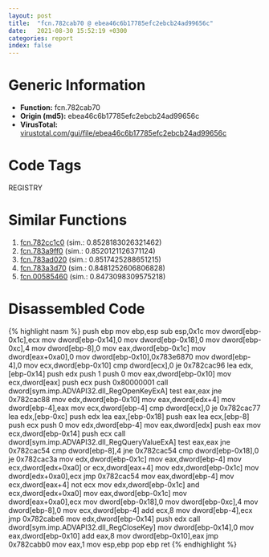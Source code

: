 ```yaml
---
layout: post
title:  "fcn.782cab70 @ ebea46c6b17785efc2ebcb24ad99656c"
date:   2021-08-30 15:52:19 +0300
categories: report
index: false
---
```


# Generic Information
- **Function:** fcn.782cab70
- **Origin (md5):** ebea46c6b17785efc2ebcb24ad99656c
- **VirusTotal:** [virustotal.com/gui/file/ebea46c6b17785efc2ebcb24ad99656c][virustotal_ref]

# Code Tags
<span class="tag" id="REGISTRY">REGISTRY</span>


# Similar Functions

1. [fcn.782cc1c0][similar_1_ref] (sim.: 0.8528183026321462)
2. [fcn.783a9ff0][similar_2_ref] (sim.: 0.8520121126371124)
3. [fcn.783ad020][similar_3_ref] (sim.: 0.8517425288651215)
4. [fcn.783a3d70][similar_4_ref] (sim.: 0.8481252606806828)
5. [fcn.00585460][similar_5_ref] (sim.: 0.8473098309575218)


# Disassembled Code

{% highlight nasm %}
push ebp
mov ebp,esp
sub esp,0x1c
mov dword[ebp-0x1c],ecx
mov dword[ebp-0x14],0
mov dword[ebp-0x18],0
mov dword[ebp-0xc],4
mov dword[ebp-8],0
mov eax,dword[ebp-0x1c]
mov dword[eax+0xa0],0
mov dword[ebp-0x10],0x783e6870
mov dword[ebp-4],0
mov ecx,dword[ebp-0x10]
cmp dword[ecx],0
je 0x782cac96
lea edx,[ebp-0x14]
push edx
push 1
push 0
mov eax,dword[ebp-0x10]
mov ecx,dword[eax]
push ecx
push 0x80000001
call dword[sym.imp.ADVAPI32.dll_RegOpenKeyExA]
test eax,eax
jne 0x782cac88
mov edx,dword[ebp-0x10]
mov eax,dword[edx+4]
mov dword[ebp-4],eax
mov ecx,dword[ebp-4]
cmp dword[ecx],0
je 0x782cac77
lea edx,[ebp-0xc]
push edx
lea eax,[ebp-0x18]
push eax
lea ecx,[ebp-8]
push ecx
push 0
mov edx,dword[ebp-4]
mov eax,dword[edx]
push eax
mov ecx,dword[ebp-0x14]
push ecx
call dword[sym.imp.ADVAPI32.dll_RegQueryValueExA]
test eax,eax
jne 0x782cac54
cmp dword[ebp-8],4
jne 0x782cac54
cmp dword[ebp-0x18],0
je 0x782cac3a
mov edx,dword[ebp-0x1c]
mov eax,dword[ebp-4]
mov ecx,dword[edx+0xa0]
or ecx,dword[eax+4]
mov edx,dword[ebp-0x1c]
mov dword[edx+0xa0],ecx
jmp 0x782cac54
mov eax,dword[ebp-4]
mov ecx,dword[eax+4]
not ecx
mov edx,dword[ebp-0x1c]
and ecx,dword[edx+0xa0]
mov eax,dword[ebp-0x1c]
mov dword[eax+0xa0],ecx
mov dword[ebp-0x18],0
mov dword[ebp-0xc],4
mov dword[ebp-8],0
mov ecx,dword[ebp-4]
add ecx,8
mov dword[ebp-4],ecx
jmp 0x782cabe6
mov edx,dword[ebp-0x14]
push edx
call dword[sym.imp.ADVAPI32.dll_RegCloseKey]
mov dword[ebp-0x14],0
mov eax,dword[ebp-0x10]
add eax,8
mov dword[ebp-0x10],eax
jmp 0x782cabb0
mov eax,1
mov esp,ebp
pop ebp
ret 
{% endhighlight %}


[similar_1_ref]: /report/fcn.782cc1c0@ebea46c6b17785efc2ebcb24ad99656c
[similar_2_ref]: /report/fcn.783a9ff0@ebea46c6b17785efc2ebcb24ad99656c
[similar_3_ref]: /report/fcn.783ad020@ebea46c6b17785efc2ebcb24ad99656c
[similar_4_ref]: /report/fcn.783a3d70@ebea46c6b17785efc2ebcb24ad99656c
[similar_5_ref]: /report/fcn.00585460@d65363c7c6c188277432c9e4251c44e5
[virustotal_ref]: https://www.virustotal.com/gui/file/ebea46c6b17785efc2ebcb24ad99656c